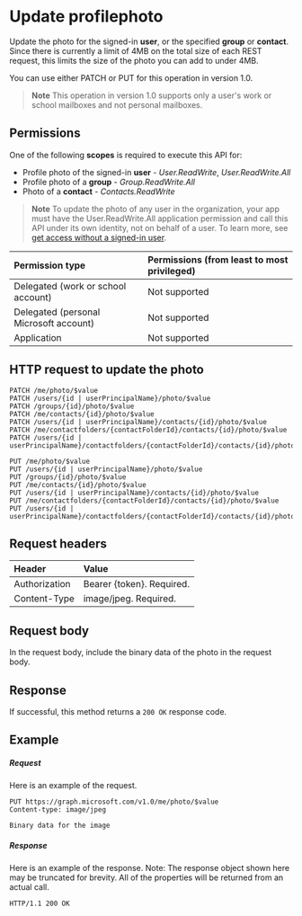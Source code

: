# Update profilephoto

Update the photo for the signed-in **user**, or the specified **group** or **contact**. Since there
is currently a limit of 4MB on the total size of each REST request, this limits the size of the photo
you can add to under 4MB.

You can use either PATCH or PUT for this operation in version 1.0.

> **Note** This operation in version 1.0 supports only a user's work or school mailboxes and not personal mailboxes.


## Permissions
One of the following **scopes** is required to execute this API for:

- Profile photo of the signed-in **user** - *User.ReadWrite*, *User.ReadWrite.All*
- Profile photo of a **group** - *Group.ReadWrite.All*
- Photo of a **contact** - *Contacts.ReadWrite*

> **Note** To update the photo of any user in the organization, your app must have the User.ReadWrite.All application permission and call this API under its own identity, not on behalf of a user. To learn more, see [get access without a signed-in user](../../../concepts/auth_v2_service.md).


|Permission type      | Permissions (from least to most privileged)              | 
|:--------------------|:---------------------------------------------------------| 
|Delegated (work or school account) | Not supported    | 
|Delegated (personal Microsoft account) | Not supported    | 
|Application | Not supported | 

## HTTP request to update the photo
<!-- { "blockType": "ignored" } -->
```http
PATCH /me/photo/$value
PATCH /users/{id | userPrincipalName}/photo/$value
PATCH /groups/{id}/photo/$value
PATCH /me/contacts/{id}/photo/$value
PATCH /users/{id | userPrincipalName}/contacts/{id}/photo/$value
PATCH /me/contactfolders/{contactFolderId}/contacts/{id}/photo/$value
PATCH /users/{id | userPrincipalName}/contactfolders/{contactFolderId}/contacts/{id}/photo/$value

PUT /me/photo/$value
PUT /users/{id | userPrincipalName}/photo/$value
PUT /groups/{id}/photo/$value
PUT /me/contacts/{id}/photo/$value
PUT /users/{id | userPrincipalName}/contacts/{id}/photo/$value
PUT /me/contactfolders/{contactFolderId}/contacts/{id}/photo/$value
PUT /users/{id | userPrincipalName}/contactfolders/{contactFolderId}/contacts/{id}/photo/$value
```
## Request headers
| Header       | Value |
|:---------------|:--------|
| Authorization  | Bearer {token}. Required.  |
| Content-Type  | image/jpeg. Required.  |

## Request body
In the request body, include the binary data of the photo in the request body.

## Response
If successful, this method returns a `200 OK` response code.
## Example
##### Request
Here is an example of the request.
<!-- {
  "blockType": "request",
  "name": "update_profilephoto"
}-->
```http
PUT https://graph.microsoft.com/v1.0/me/photo/$value
Content-type: image/jpeg

Binary data for the image

```
##### Response
Here is an example of the response. Note: The response object shown here may be truncated for brevity. All of the properties will be returned from an actual call.
<!-- {
  "blockType": "response",
  "truncated": true,
  "@odata.type": "microsoft.graph.profilePhoto"
} -->
```http
HTTP/1.1 200 OK
```

<!-- uuid: 8fcb5dbc-d5aa-4681-8e31-b001d5168d79
2015-10-25 14:57:30 UTC -->
<!-- {
  "type": "#page.annotation",
  "description": "Update profilephoto",
  "keywords": "",
  "section": "documentation",
  "tocPath": ""
}-->
